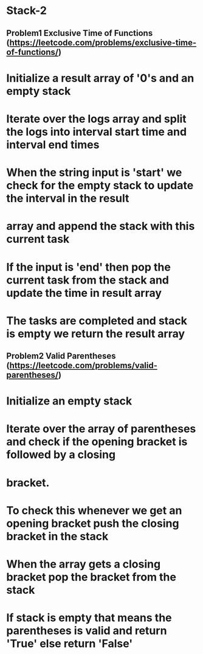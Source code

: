 # Stack-2

## Problem1 Exclusive Time of Functions (https://leetcode.com/problems/exclusive-time-of-functions/)

# Initialize a result array of '0's and an empty stack
# Iterate over the logs array and split the logs into interval start time and interval end times
# When the string input is 'start' we check for the empty stack to update the interval in the result
# array and append the stack with this current task
# If the input is 'end' then pop the current task from the stack and update the time in result array
# The tasks are completed and stack is empty we return the result array

## Problem2 Valid Parentheses (https://leetcode.com/problems/valid-parentheses/)

# Initialize an empty stack
# Iterate over the array of parentheses and check if the opening bracket is followed by a closing 
# bracket.
# To check this whenever we get an opening bracket push the closing bracket in the stack
# When the array gets a closing bracket pop the bracket from the stack
# If stack is empty that means the parentheses is valid and return 'True' else return 'False'